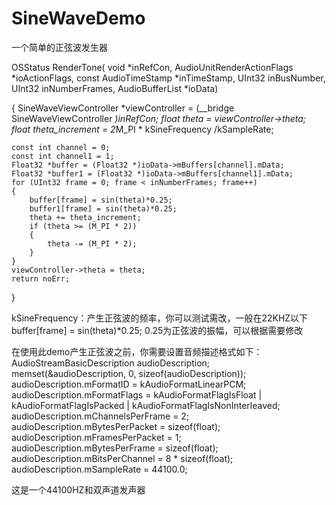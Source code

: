SineWaveDemo
============

一个简单的正弦波发生器

OSStatus RenderTone(
                    void *inRefCon,
                    AudioUnitRenderActionFlags 	*ioActionFlags,
                    const AudioTimeStamp 		*inTimeStamp,
                    UInt32 						inBusNumber,
                    UInt32 						inNumberFrames,
                    AudioBufferList 			*ioData)

{
    SineWaveViewController *viewController = (__bridge SineWaveViewController *)inRefCon;
	float theta = viewController->theta;
	float theta_increment =  2*M_PI * kSineFrequency /kSampleRate;
    
	const int channel = 0;
    const int channel1 = 1;
	Float32 *buffer = (Float32 *)ioData->mBuffers[channel].mData;
    Float32 *buffer1 = (Float32 *)ioData->mBuffers[channel1].mData;
	for (UInt32 frame = 0; frame < inNumberFrames; frame++)
	{
		buffer[frame] = sin(theta)*0.25;
        buffer1[frame] = sin(theta)*0.25;
		theta += theta_increment;
        if (theta >= (M_PI * 2))
        {
            theta -= (M_PI * 2);
        }
	}
	viewController->theta = theta;
    return noErr;
}

kSineFrequency：产生正弦波的频率，你可以测试需改，一般在22KHZ以下
buffer[frame] = sin(theta)*0.25; 0.25为正弦波的振幅，可以根据需要修改


在使用此demo产生正弦波之前，你需要设置音频描述格式如下：
 AudioStreamBasicDescription audioDescription;
    memset(&audioDescription, 0, sizeof(audioDescription));
    audioDescription.mFormatID          = kAudioFormatLinearPCM;
    audioDescription.mFormatFlags       = kAudioFormatFlagIsFloat | kAudioFormatFlagIsPacked | kAudioFormatFlagIsNonInterleaved;
    audioDescription.mChannelsPerFrame  = 2;
    audioDescription.mBytesPerPacket    = sizeof(float);
    audioDescription.mFramesPerPacket   = 1;
    audioDescription.mBytesPerFrame     = sizeof(float);
    audioDescription.mBitsPerChannel    = 8 * sizeof(float);
    audioDescription.mSampleRate        = 44100.0;
    
这是一个44100HZ和双声道发声器
